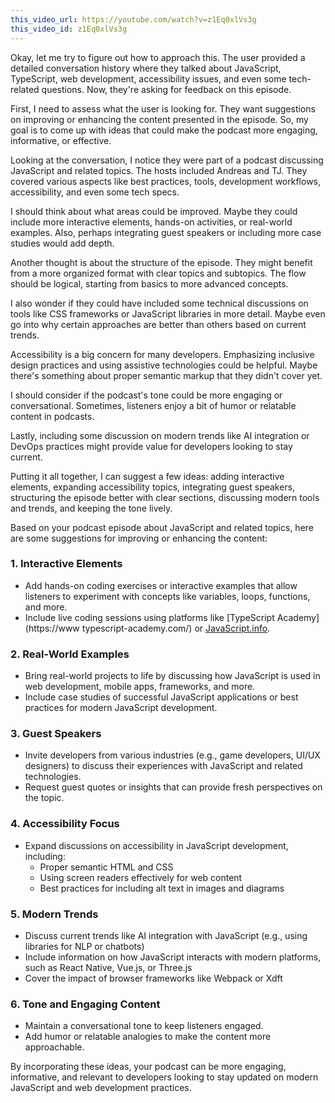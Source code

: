 ```yaml
---
this_video_url: https://youtube.com/watch?v=z1Eq0xlVs3g
this_video_id: z1Eq0xlVs3g
---
```

<think>
Okay, let me try to figure out how to approach this. The user provided a detailed conversation history where they talked about JavaScript, TypeScript, web development, accessibility issues, and even some tech-related questions. Now, they're asking for feedback on this episode.

First, I need to assess what the user is looking for. They want suggestions on improving or enhancing the content presented in the episode. So, my goal is to come up with ideas that could make the podcast more engaging, informative, or effective.

Looking at the conversation, I notice they were part of a podcast discussing JavaScript and related topics. The hosts included Andreas and TJ. They covered various aspects like best practices, tools, development workflows, accessibility, and even some tech specs. 

I should think about what areas could be improved. Maybe they could include more interactive elements, hands-on activities, or real-world examples. Also, perhaps integrating guest speakers or including more case studies would add depth.

Another thought is about the structure of the episode. They might benefit from a more organized format with clear topics and subtopics. The flow should be logical, starting from basics to more advanced concepts.

I also wonder if they could have included some technical discussions on tools like CSS frameworks or JavaScript libraries in more detail. Maybe even go into why certain approaches are better than others based on current trends.

Accessibility is a big concern for many developers. Emphasizing inclusive design practices and using assistive technologies could be helpful. Maybe there's something about proper semantic markup that they didn't cover yet.

I should consider if the podcast's tone could be more engaging or conversational. Sometimes, listeners enjoy a bit of humor or relatable content in podcasts.

Lastly, including some discussion on modern trends like AI integration or DevOps practices might provide value for developers looking to stay current.

Putting it all together, I can suggest a few ideas: adding interactive elements, expanding accessibility topics, integrating guest speakers, structuring the episode better with clear sections, discussing modern tools and trends, and keeping the tone lively.
</think>

Based on your podcast episode about JavaScript and related topics, here are some suggestions for improving or enhancing the content:

### 1. **Interactive Elements**
   - Add hands-on coding exercises or interactive examples that allow listeners to experiment with concepts like variables, loops, functions, and more.
   - Include live coding sessions using platforms like [TypeScript Academy](https://www typescript-academy.com/) or [JavaScript.info](https://javascript.info/).

### 2. **Real-World Examples**
   - Bring real-world projects to life by discussing how JavaScript is used in web development, mobile apps, frameworks, and more.
   - Include case studies of successful JavaScript applications or best practices for modern JavaScript development.

### 3. **Guest Speakers**
   - Invite developers from various industries (e.g., game developers, UI/UX designers) to discuss their experiences with JavaScript and related technologies.
   - Request guest quotes or insights that can provide fresh perspectives on the topic.

### 4. **Accessibility Focus**
   - Expand discussions on accessibility in JavaScript development, including:
     - Proper semantic HTML and CSS
     - Using screen readers effectively for web content
     - Best practices for including alt text in images and diagrams

### 5. **Modern Trends**
   - Discuss current trends like AI integration with JavaScript (e.g., using libraries for NLP or chatbots)
   - Include information on how JavaScript interacts with modern platforms, such as React Native, Vue.js, or Three.js
   - Cover the impact of browser frameworks like Webpack or Xdft

### 6. **Tone and Engaging Content**
   - Maintain a conversational tone to keep listeners engaged.
   - Add humor or relatable analogies to make the content more approachable.

By incorporating these ideas, your podcast can be more engaging, informative, and relevant to developers looking to stay updated on modern JavaScript and web development practices.
